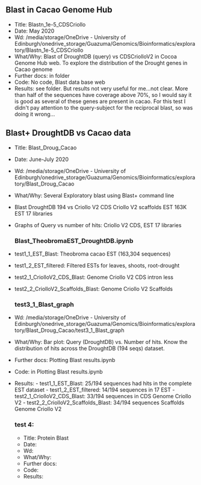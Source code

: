 ## Blast in Cacao Genome Hub 
- Title: Blastn_1e-5_CDSCriollo
- Date: May 2020
- Wd: /media/storage/OneDrive - University of Edinburgh/onedrive_storage/Guazuma/Genomics/Bioinformatics/exploratory/Blastn_1e-5_CDSCriollo
- What/Why: Blast of DroughtDB (query) vs CDSCriolloV2 in Cocoa Genome Hub web. To explore the distribution of the Drought genes in Cacao genome
- Further docs: in folder
- Code: No code, Blast data base web
- Results: see folder. But results not very useful for me...not clear. More than half of the sequences have coverage above 70%, so I would say it is good as several of these genes are present in cacao. 
For this test I didn't pay attention to the query-subject for the reciprocal blast, so was doing it wrong...

## Blast+ DroughtDB vs Cacao data
- Title: Blast_Droug_Cacao
- Date: June-July 2020
- Wd: /media/storage/OneDrive - University of Edinburgh/onedrive_storage/Guazuma/Genomics/Bioinformatics/exploratory/Blast_Droug_Cacao
- What/Why: Several Exploratory blast using Blast+ command line
- Blast DroughtDB 194 vs Criollo V2 CDS
                         Criollo V2 scaffolds
                         EST 163K 
                         EST 17 libraries
 
- Graphs of Query vs number of hits: Criollo V2 CDS, EST 17 libraries

	### Blast_TheobromaEST_DroughtDB.ipynb
- test1_1_EST_Blast: Theobroma cacao EST (163,304 sequences)
- test1_2_EST_filtered: Filtered ESTs for leaves, shoots, root-drought
- test2_1_CriolloV2_CDS_Blast: Genome Criollo V2 CDS intron less
- test2_2_CriolloV2_Scaffolds_Blast: Genome Criollo V2 Scaffolds

	### test3_1_Blast_graph
- Wd: /media/storage/OneDrive - University of Edinburgh/onedrive_storage/Guazuma/Genomics/Bioinformatics/exploratory/Blast_Droug_Cacao/test3_1_Blast_graph
- What/Why: Bar plot: Query (DroughtDB) vs. Number of hits. Know the distribution of hits across the DroughtDB (194 seqs) dataset.
- Further docs: Plotting Blast results.ipynb
- Code: in Plotting Blast results.ipynb
- Results: 
		- test1_1_EST_Blast: 25/194 sequences had hits in the complete EST dataset
		- test1_2_EST_filtered: 14/194 sequences in 17 EST
		- test2_1_CriolloV2_CDS_Blast: 33/194 sequences in CDS Genome Criollo V2
		- test2_2_CriolloV2_Scaffolds_Blast: 34/194 sequences Scaffolds Genome Criollo V2

	### test 4: 
	- Title: Protein Blast
	- Date:
	- Wd:
	- What/Why:
	- Further docs:
	- Code:
	- Results:  


